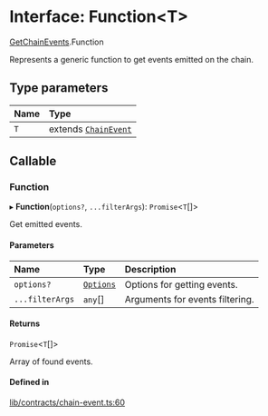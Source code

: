 # Interface: Function\<T\>

[GetChainEvents](../modules/GetChainEvents.md).Function

Represents a generic function to get events emitted on the chain.

## Type parameters

| Name | Type |
| :------ | :------ |
| `T` | extends [`ChainEvent`](ChainEvent.md) |

## Callable

### Function

▸ **Function**(`options?`, `...filterArgs`): `Promise`\<`T`[]\>

Get emitted events.

#### Parameters

| Name | Type | Description |
| :------ | :------ | :------ |
| `options?` | [`Options`](GetChainEvents.Options.md) | Options for getting events. |
| `...filterArgs` | `any`[] | Arguments for events filtering. |

#### Returns

`Promise`\<`T`[]\>

Array of found events.

#### Defined in

[lib/contracts/chain-event.ts:60](https://github.com/threshold-network/tbtc-v2/blob/ntt-typescript/typescript/src/lib/contracts/chain-event.ts#L60)
